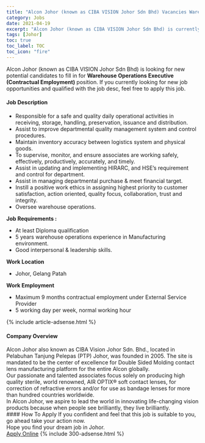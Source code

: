 ```yaml
---
title: "Alcon Johor (known as CIBA VISION Johor Sdn Bhd) Vacancies Warehouse Operations Executive (Contractual Employment)" 
category: Jobs 
date: 2021-04-19 
excerpt: "Alcon Johor (known as CIBA VISION Johor Sdn Bhd) is currently looking for suitable person to fill in the Warehouse Operations Executive (Contractual Employment) which based in Johor" 
tags: [Johor] 
toc: true 
toc_label: TOC 
toc_icon: "fire" 
--- 
```


<p>Alcon Johor (known as CIBA VISION Johor Sdn Bhd) is looking for new potential candidates to fill in for <b>Warehouse Operations Executive (Contractual Employment)</b> position. If you currently looking for new job opportunities and qualified with the job desc, feel free to apply this job.
</p><div><div><h4>Job Description</h4></div><div><div><span><div><div><ul><li>Responsible for a safe and quality daily operational activities in receiving, storage,&#160;handling, preservation, issuance and distribution.</li><li>Assist to improve departmental quality management system and control procedures.&#160;</li><li>Maintain inventory accuracy between logistics system and physical goods.</li><li>To supervise, monitor, and ensure associates are working safely, effectively,&#160;productively, accurately, and timely.</li><li>Assist in updating and implementing HIRARC, and HSE&#8217;s requirement and control for department.</li><li>Assist in managing departmental purchase &amp; meet financial target.</li><li>Instill a positive work ethics in assigning highest priority to customer satisfaction, action oriented, quality focus, collaboration, trust and integrity.</li><li>Oversee warehouse operations.</li></ul><div><strong>Job Requirements :&#160;</strong></div><ul><li>At least Diploma qualification</li><li>5 years warehouse operations experience in Manufacturing environment.</li><li>Good interpersonal &amp; leadership skills.</li></ul><div><strong>Work Location</strong></div><ul><li>Johor, Gelang Patah</li></ul><div><strong>Work Employment</strong></div><ul><li>Maximum 9 months&#160;contractual employment under External Service Provider</li><li>5 working day per week, normal working hour</li></ul></div></div></span></div></div></div> 
{% include article-adsense.html %} 
<div><div><h4>Company Overview</h4></div><div><div><span><div><div>
	Alcon Johor also known as CIBA Vision Johor Sdn. Bhd., located in Pelabuhan Tanjung Pelepas (PTP) Johor, was founded in 2005. The site is mandated to be the center of excellence for Double Sided Molding contact lens manufacturing platform for the entire Alcon globally.</div>
<div>
	Our passionate and talented associates focus solely on producing high quality sterile, world renowned, AIR OPTIX&#174; soft contact lenses, for correction of refractive errors and/or for use as bandage lenses for more than hundred countries worldwide.</div>
<div>
	In Alcon Johor, we aspire to lead the world in innovating life-changing vision products because when people see brilliantly, they live brilliantly.</div></div></span></div></div></div> 
#### How To Apply 
If you confident and feel that this job is suitable to you, go ahead take your action now. <br/> 
Hope you find your dream job in Johor. <br/> 
<a href="https://www.jobstreet.com.my/en/job/warehouse-operations-executive-contractual-employment-4540203?jobId=jobstreet-my-job-4540203&" class="btn btn--info" target="_blank" rel="nofollow noopenner">Apply Online</a> 
{% include 300-adsense.html %} 